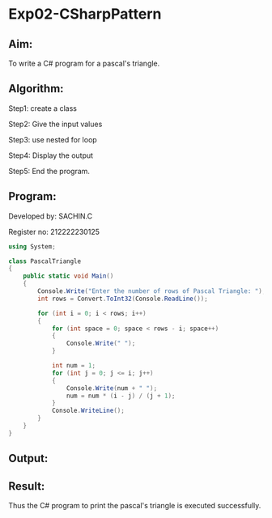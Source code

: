 # Exp02-CSharpPattern

## Aim:

To write a C# program for a pascal's triangle.

## Algorithm:

 Step1: create a class

 Step2: Give the input values

 Step3: use nested for loop

 Step4: Display the output

 Step5: End the program.

## Program:

Developed by: SACHIN.C

Register no: 212222230125

```c#
using System;

class PascalTriangle
{
    public static void Main()
    {
        Console.Write("Enter the number of rows of Pascal Triangle: ");
        int rows = Convert.ToInt32(Console.ReadLine());

        for (int i = 0; i < rows; i++)
        {
            for (int space = 0; space < rows - i; space++)
            {
                Console.Write(" ");
            }

            int num = 1;
            for (int j = 0; j <= i; j++)
            {
                Console.Write(num + " ");
                num = num * (i - j) / (j + 1);
            }
            Console.WriteLine();
        }
    }
}
```

## Output:


## Result:
Thus the C# program to print the pascal's triangle is executed successfully.
